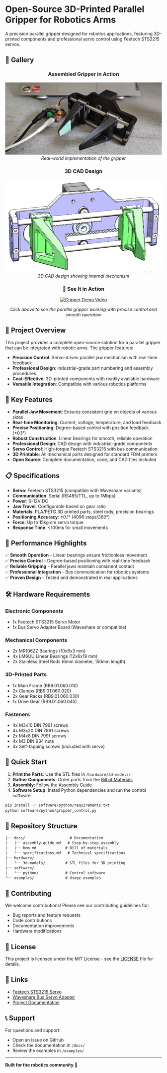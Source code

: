 # Open-Source 3D-Printed Parallel Gripper for Robotics Arms

A precision parallel gripper designed for robotics applications, featuring 3D-printed components and professional servo control using Feetech STS3215 servos.

## 📸 Gallery

<div align="center">

### Assembled Gripper in Action
![Assembled Parallel Gripper](assets/images/parallel_gripper_assembled.jpg)
*Real-world implementation of the gripper*

### 3D CAD Design
![3D CAD Model](assets/images/parallel_gripper_3d.png)
*3D CAD design showing internal mechanism*

### 🎥 See It in Action
[![Gripper Demo Video](https://img.shields.io/badge/▶️_Watch_Demo-YouTube-red?style=for-the-badge)](https://youtube.com/shorts/Ss4TbO_psto?si=v6VbK91Q2vyNlbNd)

*Click above to see the parallel gripper working with precise control and smooth operation*

</div>

## 🎯 Project Overview

This project provides a complete open-source solution for a parallel gripper that can be integrated with robotic arms. The gripper features:

- **Precision Control**: Servo-driven parallel jaw mechanism with real-time feedback
- **Professional Design**: Industrial-grade part numbering and assembly procedures
- **Cost-Effective**: 3D-printed components with readily available hardware
- **Versatile Integration**: Compatible with various robotics platforms

## 🔧 Key Features

- **Parallel Jaw Movement**: Ensures consistent grip on objects of various sizes
- **Real-time Monitoring**: Current, voltage, temperature, and load feedback
- **Precise Positioning**: Degree-based control with position feedback (±0.1°)
- **Robust Construction**: Linear bearings for smooth, reliable operation
- **Professional Design**: CAD design with industrial-grade components
- **Servo Control**: High-torque Feetech STS3215 with bus communication
- **3D Printable**: All mechanical parts designed for standard FDM printers
- **Open Source**: Complete documentation, code, and CAD files included

## 📋 Specifications

- **Servo**: Feetech STS3215 (compatible with Waveshare variants)
- **Communication**: Serial (RS485/TTL, up to 1Mbps)
- **Power**: 6-12V DC
- **Jaw Travel**: Configurable based on gear ratio
- **Materials**: PLA/PETG 3D printed parts, steel rods, precision bearings
- **Positioning Accuracy**: ±0.1° (4096 steps/360°)
- **Force**: Up to 15kg·cm servo torque
- **Response Time**: <100ms for small movements

## 🎯 Performance Highlights

✅ **Smooth Operation** - Linear bearings ensure frictionless movement  
✅ **Precise Control** - Degree-based positioning with real-time feedback  
✅ **Reliable Gripping** - Parallel jaws maintain consistent contact  
✅ **Professional Integration** - Bus communication for robotics systems  
✅ **Proven Design** - Tested and demonstrated in real applications

## 🛠️ Hardware Requirements

### Electronic Components
- 1x Feetech STS3215 Servo Motor
- 1x Bus Servo Adapter Board (Waveshare or compatible)

### Mechanical Components
- 2x MR106ZZ Bearings (10x6x3 mm)
- 4x LM6UU Linear Bearings (12x6x19 mm)
- 2x Stainless Steel Rods (6mm diameter, 150mm length)

### 3D-Printed Parts
- 1x Main Frame (RB9.01.060.010)
- 2x Clamps (RB9.01.060.020)
- 2x Gear Racks (RB9.01.060.030)
- 1x Drive Gear (RB9.01.060.040)

### Fasteners
- 4x M3x10 DIN 7991 screws
- 4x M3x20 DIN 7991 screws
- 2x M4x8 DIN 7991 screws
- 4x M3 DIN 934 nuts
- 4x Self-tapping screws (included with servo)

## 🚀 Quick Start

1. **Print the Parts**: Use the STL files in `/hardware/3d-models/`
2. **Gather Components**: Order parts from the [Bill of Materials](docs/bom.md)
3. **Assembly**: Follow the [Assembly Guide](docs/assembly-guide.md)
4. **Software Setup**: Install Python dependencies and run the control software

```bash
pip install -r software/python/requirements.txt
python software/python/gripper_control.py
```

## 📁 Repository Structure

```
├── docs/                    # Documentation
│   ├── assembly-guide.md   # Step-by-step assembly
│   ├── bom.md             # Bill of materials
│   └── specifications.md   # Technical specifications
├── hardware/
│   └── 3d-models/         # STL files for 3D printing
├── software/
│   └── python/            # Control software
└── examples/              # Usage examples
```

## 🤝 Contributing

We welcome contributions! Please see our contributing guidelines for:
- Bug reports and feature requests
- Code contributions
- Documentation improvements
- Hardware modifications

## 📄 License

This project is licensed under the MIT License - see the [LICENSE](LICENSE) file for details.

## 🔗 Links

- [Feetech STS3215 Servo](https://www.feetechrc.com/525603.html)
- [Waveshare Bus Servo Adapter](https://www.waveshare.com/bus-servo-adapter-a.htm)
- [Project Documentation](docs/)

## 📞 Support

For questions and support:
- Open an issue on GitHub
- Check the documentation in `/docs/`
- Review the examples in `/examples/`

---

**Built for the robotics community** 🤖 